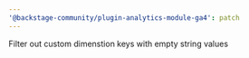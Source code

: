 ```yaml
---
'@backstage-community/plugin-analytics-module-ga4': patch
---
```


Filter out custom dimenstion keys with empty string values
